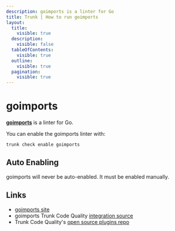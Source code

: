```yaml
---
description: goimports is a linter for Go
title: Trunk | How to run goimports
layout:
  title:
    visible: true
  description:
    visible: false
  tableOfContents:
    visible: true
  outline:
    visible: true
  pagination:
    visible: true
---
```


# goimports

[**goimports**](https://pkg.go.dev/golang.org/x/tools/cmd/goimports) is a linter for Go.

You can enable the goimports linter with:

```shell
trunk check enable goimports
```

## Auto Enabling

goimports will never be auto-enabled. It must be enabled manually.





## Links

- [goimports site](https://pkg.go.dev/golang.org/x/tools/cmd/goimports)
- goimports Trunk Code Quality [integration source](https://github.com/trunk-io/plugins/tree/main/linters/goimports)
- Trunk Code Quality's [open source plugins repo](https://github.com/trunk-io/plugins/tree/main)
